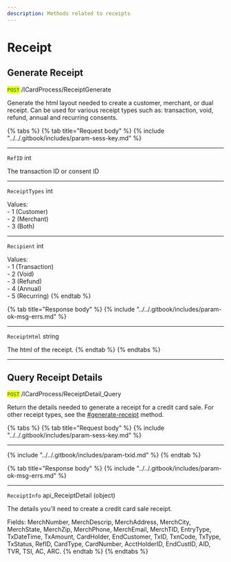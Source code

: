 ```yaml
---
description: Methods related to receipts
---
```


# Receipt

## Generate Receipt

<mark style="color:green;">`POST`</mark> /ICardProcess/ReceiptGenerate

Generate the html layout needed to create a customer, merchant, or dual receipt. Can be used for various receipt types such as: transaction, void, refund, annual and recurring consents.

{% tabs %}
{% tab title="Request body" %}
{% include "../../.gitbook/includes/param-sess-key.md" %}

***

`RefID` int

The transaction ID or consent ID

***

`ReceiptTypes` int

Values:\
\- 1 (Customer)\
\- 2 (Merchant)\
\- 3 (Both)

***

`Recipient` int

Values:\
\- 1 (Transaction)\
\- 2 (Void)\
\- 3 (Refund)\
\- 4 (Annual)\
\- 5 (Recurring)
{% endtab %}

{% tab title="Response body" %}
{% include "../../.gitbook/includes/param-ok-msg-errs.md" %}

***

`ReceiptHtml` string

The html of the receipt.
{% endtab %}
{% endtabs %}

***

## Query Receipt Details

<mark style="color:green;">`POST`</mark> /ICardProcess/ReceiptDetail\_Query

Return the details needed to generate a receipt for a credit card sale. For other receipt types, see the [#generate-receipt](receipt.md#generate-receipt "mention") method.

{% tabs %}
{% tab title="Request body" %}
{% include "../../.gitbook/includes/param-sess-key.md" %}

***

{% include "../../.gitbook/includes/param-txid.md" %}
{% endtab %}

{% tab title="Response body" %}
{% include "../../.gitbook/includes/param-ok-msg-errs.md" %}

***

`ReceiptInfo` api\_ReceiptDetail (object)

The details you'll need to create a credit card sale receipt.

Fields: MerchNumber, MerchDescrip, MerchAddress, MerchCity, MerchState, MerchZip, MerchPhone, MerchEmail, MerchTID, EntryType, TxDateTime, TxAmount, CardHolder, EndCustomer, TxID, TxnCode, TxType, TxStatus, RefID, CardType, CardNumber, AcctHolderID, EndCustID, AID, TVR, TSI, AC, ARC.
{% endtab %}
{% endtabs %}

